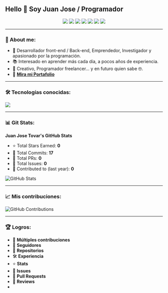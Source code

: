 ## Hello 👋 Soy Juan Jose / Programador  

<p align="center">
  <a href="TU_LINKEDIN"><img src="https://img.shields.io/badge/LinkedIn-0077B5?style=for-the-badge&logo=linkedin&logoColor=white" /></a>
  <a href="TU_TWITCH"><img src="https://img.shields.io/badge/Twitch-9146FF?style=for-the-badge&logo=twitch&logoColor=white" /></a>
  <a href="TU_INSTAGRAM"><img src="https://img.shields.io/badge/Instagram-E4405F?style=for-the-badge&logo=instagram&logoColor=white" /></a>
  <a href="TU_FACEBOOK"><img src="https://img.shields.io/badge/Facebook-1877F2?style=for-the-badge&logo=facebook&logoColor=white" /></a>
  <a href="mailto:TU_CORREO"><img src="https://img.shields.io/badge/Gmail-D14836?style=for-the-badge&logo=gmail&logoColor=white" /></a>
  <a href="TU_YOUTUBE"><img src="https://img.shields.io/badge/YouTube-FF0000?style=for-the-badge&logo=youtube&logoColor=white" /></a>
  <a href="TU_DISCORD"><img src="https://img.shields.io/badge/Discord-5865F2?style=for-the-badge&logo=discord&logoColor=white" /></a>
</p>

---

### 📌 About me:
- 🚀 Desarrollador front-end / Back-end, Emprendedor, Investigador y apasionado por la programación.  
- 📚 Interesado en aprender más cada día, a pocos años de experiencia.  
- 🎨 Creativo, Programador freelancer... y en futuro quien sabe 🤓.  
- 🔗 **[Mira mi Portafolio](https://juanj311.github.io/Portafolio-Juanjose/)**

---

### 🛠 Tecnologías conocidas:

<img src="https://skillicons.dev/icons?i=js,html,css,bootstrap,git,github,mysql,php,wordpress,vscode,figma,canva,powerbi,md" />

---

### 📊 Git Stats:

**Juan Jose Tovar's GitHub Stats**  
- ⭐ Total Stars Earned: **0**  
- 🔄 Total Commits: **17**  
- 🔀 Total PRs: **0**  
- 📂 Total Issues: **0**  
- 📅 Contributed to (last year): **0**

![GitHub Stats](https://github-readme-stats.vercel.app/api?username=TU_USUARIO&show_icons=true&theme=dark)  

---

### 📈 Mis contribuciones:

![GitHub Contributions](https://github-readme-streak-stats.herokuapp.com/?user=TU_USUARIO&theme=dark)  

---

### 🏆 Logros:

- 🏅 **Múltiples contribuciones**  
- 👥 **Seguidores**  
- 📂 **Repositorios**  
- 🛠 **Experiencia**  
- ⭐ **Stats**  
- 🐞 **Issues**  
- 🔄 **Pull Requests**  
- 📝 **Reviews**
- 
